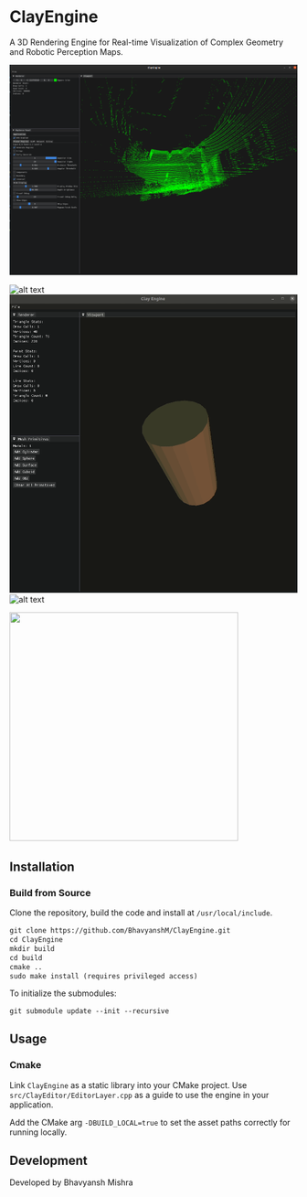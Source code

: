 # ClayEngine

A 3D Rendering Engine for Real-time Visualization of Complex Geometry and Robotic Perception Maps.


![](Images/PointCloud_MapSense.png) 


![alt text](Images/Bunny.gif) ![alt text](Images/Cylinder.gif) ![alt text](Images/Surface.gif)

<img src="https://github.com/BhavyanshM/ClayEngine/blob/master/Images/Bunny.gif" width="400" height="400" />

## Installation

### Build from Source
Clone the repository, build the code and install at `/usr/local/include`.
```
git clone https://github.com/BhavyanshM/ClayEngine.git
cd ClayEngine
mkdir build
cd build
cmake ..
sudo make install (requires privileged access)
```

To initialize the submodules:
```
git submodule update --init --recursive
```

## Usage
### Cmake
Link `ClayEngine` as a static library into your CMake project. Use `src/ClayEditor/EditorLayer.cpp` as a guide to use the engine in your application.

Add the CMake arg `-DBUILD_LOCAL=true` to set the asset paths correctly for running locally.

## Development
Developed by Bhavyansh Mishra